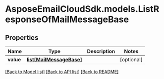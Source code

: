 # AsposeEmailCloudSdk.models.ListResponseOfMailMessageBase
## Properties
Name | Type | Description | Notes
------------ | ------------- | ------------- | -------------
**value** | [**list[MailMessageBase]**](MailMessageBase.md) |  | [optional] 



[[Back to Model list]](README.md#documentation-for-models) [[Back to API list]](README.md#documentation-for-api-endpoints) [[Back to README]](README.md)


